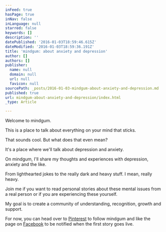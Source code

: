 ```yaml
---
inFeed: true
hasPage: true
inNav: false
inLanguage: null
starred: false
keywords: []
description: ''
datePublished: '2016-01-03T18:59:46.615Z'
dateModified: '2016-01-03T18:59:36.191Z'
title: 'mindgum: about anxiety and depression'
author: []
authors: []
publisher:
  name: null
  domain: null
  url: null
  favicon: null
sourcePath: _posts/2016-01-03-mindgum-about-anxiety-and-depression.md
published: true
url: mindgum-about-anxiety-and-depression/index.html
_type: Article

---
```

Welcome to mindgum.

This is a place to talk about everything on your mind that sticks.

That sounds cool. But what does that even mean?

It's a place where we'll talk about depression and anxiety.

On mindgum, I'll share my thoughts and experiences with depression, anxiety and the like.

From lighthearted jokes to the really dark and heavy stuff. I mean, really heavy.

Join me if you want to read personal stories about these mental issues from a real person or if you are experiencing these yourself.

My goal is to create a community of understanding, recognition, growth and support.

For now, you can head over to [Pinterest][0] to follow mindgum and like the page on [Facebook][1] to be notified when the first story goes live.

[0]: https://www.pinterest.com/mindgum/
[1]: https://www.facebook.com/mindgum
